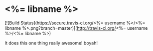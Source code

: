 # <%= libname %>

[![Build Status](https://secure.travis-ci.org/<%= username %>/<%= libname %>.png?branch=master)](http://travis-ci.org/<%= username %>/<%= libname %>)

It does this one thing really awesome! boyah!
